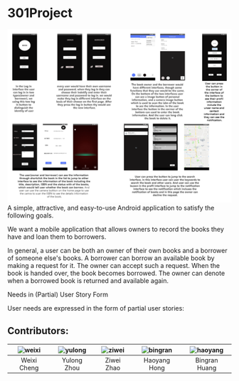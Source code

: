 # 301Project

![app](https://github.com/CMPUT301F20T43/301Project/blob/master/doc/301%20pj%202.png)
A simple, attractive, and easy-to-use Android application to satisfy the following goals. 

We want a mobile application that allows owners to record the books they have and loan them to borrowers.

In general, a user can be both an owner of their own books and a borrower of someone else's books. A borrower can borrow an available book by making a request for it. The owner can accept such a request. When the book is handed over, the book becomes borrowed. The owner can denote when a borrowed book is returned and available again.

Needs in (Partial) User Story Form

User needs are expressed in the form of partial user stories:


## Contributors:
| <img src="https://avatars3.githubusercontent.com/u/43303748?s=400&v=4" alt="weixi" width='150px' height='150px'/> | <img src="https://avatars1.githubusercontent.com/u/58350943?s=460&v=4" alt="yulong" width='150px' height='150px'/> | <img src="https://avatars1.githubusercontent.com/u/59899776?s=460&v=4" alt="ziwei" width='150px' height='150px'/> |<img src="https://avatars0.githubusercontent.com/u/72176987?s=460&v=4" alt="bingran" width='150px' height='150px'/>|<img src="https://avatars2.githubusercontent.com/u/44427485?s=460&v=4" alt="haoyang" width='150px' height='150px'/>|
| :---:        |     :---:      |          :---: |          :---: |          :---: |
| Weixi Cheng   | Yulong Zhou   | Ziwei Zhao   | Haoyang Hong| Bingran Huang|
